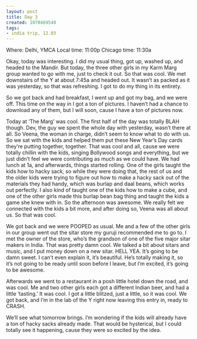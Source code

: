 ```yaml
---
layout: post
title: Day 3
created: 1070469540
tags:
- india trip, 12.03
---
```

Where: Delhi, YMCA 
Local time: 11:00p 
Chicago time: 11:30a

Okay, today was interesting. I did my usual thing, got up, washed up, and headed to the Mandir. But today, the three other girls in my Karm Marg group wanted to go with me, just to check it out. So that was cool. We met downstairs of the Y at about 7:45a and headed out. It wasn’t as packed as it was yesterday, so that was refreshing. I got to do my thing in its entirety.

So we got back and had breakfast, I went up and got my bag, and we were off. This time on the way in I got a ton of pictures. I haven’t had a chance to download any of them, but I will soon, cause I have a ton of pictures now.

Today at ‘The Marg’ was cool. The first half of the day was totally BLAH though. Dev, the guy we spent the whole day with yesterday, wasn’t there at all. So Veena, the woman in charge, didn’t seem to know what to do with us. So we sat with the kids and helped them put these New Year’s Day cards they’re putting together, together. That was cool and all, cause we were totally chillin with the kids, singing Bollywood songs and everything, but we just didn’t feel we were contributing as much as we could have. We had lunch at 1a, and afterwards, things started rolling. One of the girls taught the kids how to hacky sack, so while they were doing that, the rest of us and the older kids were trying to figure out how to make a hacky sack out of the materials they had handy, which was burlap and daal beans, which works out perfectly. I also kind of taught one of the kids how to make a cube, and one of the other girls made this burlap bean bag thing and taught the kids a game she knew with in. So the afternoon was awesome. We really felt we connected with the kids a bit more, and after doing so, Veena was all about us. So that was cool.

We got back and we were POOPED as usual. Me and a few of the other girls in our group went out the sitar store my guruji recommended me to go to. I met the owner of the store, who’s the grandson of one of the five major sitar makers in India. That was pretty damn cool. We talked a bit about sitars and music, and I put money down on a new sitar. HELL YEA. It’s going to be damn sweet. I can’t even explain it, it’s beautiful. He’s totally making it, so it’s not going to be ready until soon before I leave, but I’m excited, it’s going to be awesome.

Afterwards we went to a restaurant in a posh little hotel down the road, and was cool. Me and two other girls each got a different Indian beer, and had a little ‘tasting.’ It was cool. I got a little blitzed, just a little, so it was cool. We got back, and I’m in the lab of the Y right now leaving this entry in, ready to CRASH.

We’ll see what tomorrow brings. I’m wondering if the kids will already have a ton of hacky sacks already made. That would be hysterical, but I could totally see it happening, cause they were so excited by the idea. 

